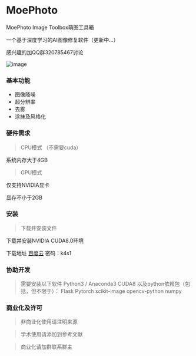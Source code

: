 # MoePhoto

MoePhoto Image Toolbox萌图工具箱

一个基于深度学习的AI图像修复软件（更新中...）

感兴趣的加QQ群320785467讨论

![image](https://github.com/opteroncx/MoePhoto/blob/master/images/example1s.png)

### 基本功能

* 图像降噪
* 超分辨率
* 去雾
* 涂抹及风格化

### 硬件需求

> CPU模式 （不需要cuda）

系统内存大于4GB

> GPU模式

仅支持NVIDIA显卡

显存不小于2GB

### 安装

> 下载并安装文件

下载并安装NVIDIA CUDA8.0环境

下载地址 [百度云](http://pan.baidu.com/s/1W5DQTepe6jT6TGu4QFAPXg) 密码：k4s1

### 协助开发

> 需要安装以下软件
Python3 / Anaconda3
CUDA8
以及python依赖包（包括，但不限于）：
Flask
Pytorch
scikit-image
opencv-python
numpy

### 商业化及许可

> 非商业化使用请注明来源

> 学术使用请添加到参考文献

> 商业化请加群联系群主
